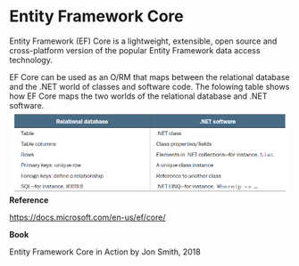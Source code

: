 # Entity Framework Core

Entity Framework (EF) Core is a lightweight, extensible, open source and cross-platform version of the popular Entity Framework data access technology.

EF Core can be used as an O/RM that maps between the relational database and the
.NET world of classes and software code. The folowing table shows how EF Core maps the two
worlds of the relational database and .NET software.
![Alt EF Core mapping between a database and .NET software](./ef_core_mapping_database_dotnet.png?raw=true "EF Core mapping between a database and .NET software")            
**Reference**

https://docs.microsoft.com/en-us/ef/core/

**Book**

Entity Framework Core in Action by Jon Smith, 2018
